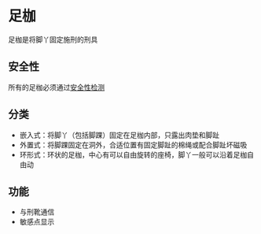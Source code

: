 # 足枷
足枷是将脚丫固定施刑的刑具
## 安全性
所有的足枷必须通过[安全性检测](安全性检测.md)
## 分类
- 嵌入式：将脚丫（包括脚踝）固定在足枷内部，只露出肉垫和脚趾
- 外置式：将脚踝固定在洞外，合适位置有固定脚趾的棉绳或配合脚趾坏磁吸
- 环形式：环状的足枷，中心有可以自由旋转的座椅，脚丫一般可以沿着足枷自由动
## 功能
- 与刑靴通信
- 敏感点显示
